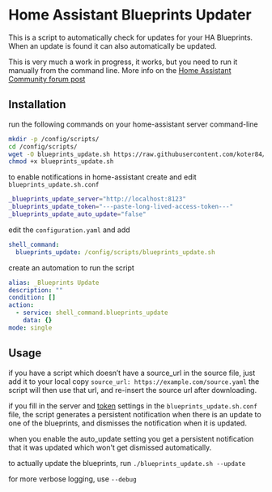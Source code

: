 Home Assistant Blueprints Updater
=================================

This is a script to automatically check for updates for your HA Blueprints.
When an update is found it can also automatically be updated.

This is very much a work in progress, it works, but you need to run it manually from the command line.
More info on the [Home Assistant Community forum post](https://community.home-assistant.io/t/allow-blueprint-upgrades/366939)


Installation
------------

run the following commands on your home-assistant server command-line
```bash
mkdir -p /config/scripts/
cd /config/scripts/
wget -O blueprints_update.sh https://raw.githubusercontent.com/koter84/HomeAssistant_Blueprints_Update/main/blueprints_update.sh
chmod +x blueprints_update.sh
```

to enable notifications in home-assistant create and edit `blueprints_update.sh.conf`
```bash
_blueprints_update_server="http://localhost:8123"
_blueprints_update_token="---paste-long-lived-access-token---"
_blueprints_update_auto_update="false"
```

edit the `configuration.yaml` and add
```yaml
shell_command:
  blueprints_update: /config/scripts/blueprints_update.sh
```

create an automation to run the script
```yaml
alias: _Blueprints Update
description: ""
condition: []
action:
  - service: shell_command.blueprints_update
    data: {}
mode: single
```

Usage
-----

if you have a script which doesn’t have a source_url in the source file, just add it to your local copy `source_url: https://example.com/source.yaml` the script will then use that url, and re-insert the source url after downloading.

if you fill in the server and [token](https://developers.home-assistant.io/docs/auth_api/#long-lived-access-token) settings in the `blueprints_update.sh.conf` file, the script generates a persistent notification when there is an update to one of the blueprints, and dismisses the notification when it is updated.

when you enable the auto_update setting you get a persistent notification that it was updated which won't get dismissed automatically.

to actually update the blueprints, run `./blueprints_update.sh --update`

for more verbose logging, use `--debug`
